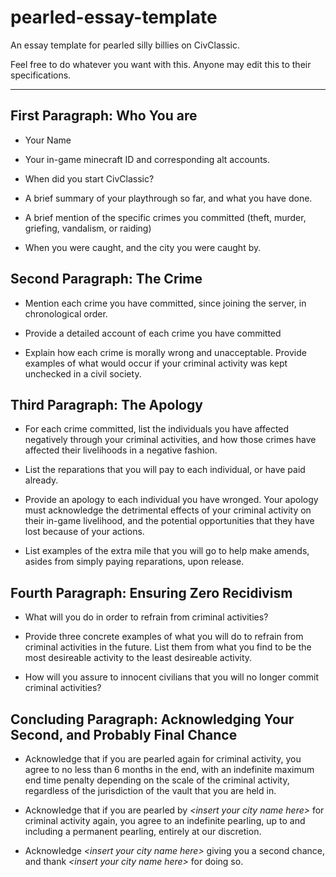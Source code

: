 # pearled-essay-template
An essay template for pearled silly billies on CivClassic. 

Feel free to do whatever you want with this. Anyone may edit this to their specifications. 

------------------------

## First Paragraph: Who You are

* Your Name

* Your in-game minecraft ID and corresponding alt accounts.

* When did you start CivClassic?

* A brief summary of your playthrough so far, and what you have done.

* A brief mention of the specific crimes you committed (theft, murder, griefing, vandalism, or raiding)

* When you were caught, and the city you were caught by.


## Second Paragraph: The Crime

* Mention each crime you have committed, since joining the server, in chronological order.

* Provide a detailed account of each crime you have committed

* Explain how each crime is morally wrong and unacceptable. Provide examples of what would occur if your criminal activity was kept unchecked in a civil society.


## Third Paragraph: The Apology

* For each crime committed, list the individuals you have affected negatively through your criminal activities, and how those crimes have affected their livelihoods in a negative fashion.

* List the reparations that you will pay to each individual, or have paid already.

* Provide an apology to each individual you have wronged. Your apology must acknowledge the detrimental effects of your criminal activity on their in-game livelihood, and the potential opportunities that they have lost because of your actions.

* List examples of the extra mile that you will go to help make amends, asides from simply paying reparations, upon release.


## Fourth Paragraph: Ensuring Zero Recidivism 

* What will you do in order to refrain from criminal activities?

* Provide three concrete examples of what you will do to refrain from criminal activities in the future. List them from what you find to be the most desireable activity to the least desireable activity.

* How will you assure to innocent civilians that you will no longer commit criminal activities?


## Concluding Paragraph: Acknowledging Your Second, and Probably Final Chance

* Acknowledge that if you are pearled again for criminal activity, you agree to no less than 6 months in the end, with an indefinite maximum end time penalty depending on the scale of the criminal activity, regardless of the jurisdiction of the vault that you are held in.

* Acknowledge that if you are pearled by *\<insert your city name here\>* for criminal activity again, you agree to an indefinite pearling, up to and including a permanent pearling, entirely at our discretion.

* Acknowledge *\<insert your city name here\>* giving you a second chance, and thank *\<insert your city name here\>* for doing so.
